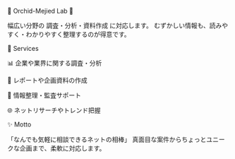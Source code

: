 🌸 Orchid-Mejied Lab 🌸

幅広い分野の 調査・分析・資料作成 に対応します。
むずかしい情報も、読みやすく・わかりやすく整理するのが得意です。

💼 Services

📊 企業や業界に関する調査・分析

📝 レポートや企画資料の作成

📂 情報整理・監査サポート

🌐 ネットリサーチやトレンド把握

✨ Motto

「なんでも気軽に相談できるネットの相棒」
真面目な案件からちょっとユニークな企画まで、柔軟に対応します。
